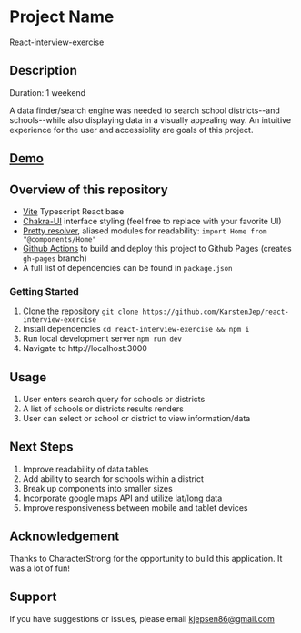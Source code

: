 # Project Name
React-interview-exercise

## Description
Duration: 1 weekend

A data finder/search engine was needed to search school districts--and schools--while also displaying data in a visually appealing way. An intuitive experience for the user and accessiblity are goals of this project.

## [Demo](https://karstenjep.github.io/react-interview-exercise/)

## Overview of this repository

- [Vite](https://vitejs.dev/guide/) Typescript React base
- [Chakra-UI](https://chakra-ui.com/docs/principles) interface styling (feel free to replace with your favorite UI)
- [Pretty resolver](tsconfig.paths.json), aliased modules for readability: `import Home from "@components/Home"`
- [Github Actions](.github/workflows/push.yaml) to build and deploy this project to Github Pages (creates `gh-pages` branch) 
- A full list of dependencies can be found in `package.json`

### Getting Started
1. Clone the repository `git clone https://github.com/KarstenJep/react-interview-exercise`
2. Install dependencies `cd react-interview-exercise && npm i`
3. Run local development server `npm run dev`
4. Navigate to http://localhost:3000

## Usage
 1. User enters search query for schools or districts
 2. A list of schools or districts results renders
 3. User can select or school or district to view information/data

 ## Next Steps
 1. Improve readability of data tables
 2. Add ability to search for schools within a district
 3. Break up components into smaller sizes
 4. Incorporate google maps API and utilize lat/long data
 5. Improve responsiveness between mobile and tablet devices

 ## Acknowledgement
Thanks to CharacterStrong for the opportunity to build this application. It was a lot of fun!

## Support
If you have suggestions or issues, please email kjepsen86@gmail.com